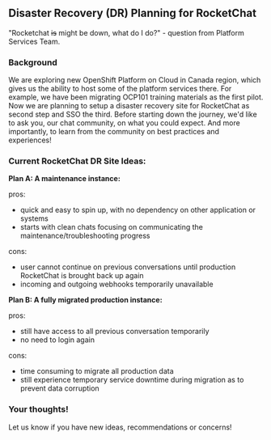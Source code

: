 ## Disaster Recovery (DR) Planning for RocketChat

"Rocketchat ~~is~~ might be down, what do I do?" - question from Platform Services Team.

### Background
We are exploring new OpenShift Platform on Cloud in Canada region, which gives us the ability to host some of the platform services there. For example, we have been migrating OCP101 training materials as the first pilot. Now we are planning to setup a disaster recovery site for RocketChat as second step and SSO the third. Before starting down the journey, we'd like to ask you, our chat community, on what you could expect. And more importantly, to learn from the community on best practices and experiences!

### Current RocketChat DR Site Ideas:

**Plan A: A maintenance instance:**

pros:
- quick and easy to spin up, with no dependency on other application or systems
- starts with clean chats focusing on communicating the maintenance/troubleshooting progress

cons:
- user cannot continue on previous conversations until production RocketChat is brought back up again
- incoming and outgoing webhooks temporarily unavailable

**Plan B: A fully migrated production instance:**

pros:
- still have access to all previous conversation temporarily
- no need to login again

cons:
- time consuming to migrate all production data
- still experience temporary service downtime during migration as to prevent data corruption



### Your thoughts!
Let us know if you have new ideas, recommendations or concerns!
